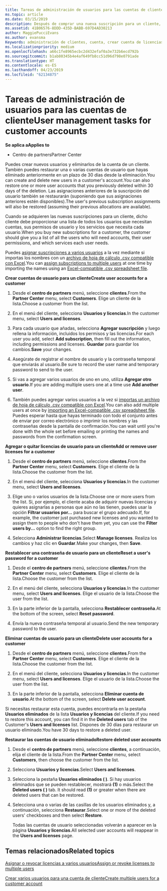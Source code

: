 ```yaml
---
title: Tareas de administración de usuarios para las cuentas de cliente | Centro de partners
ms.topic: article
ms.date: 03/15/2019
description: Después de comprar una nueva suscripción para un cliente, puedes asignar licencias a usuarios específicos.
ms.assetid: 41B06576-8DDD-435D-BABB-697D4AD30213
author: MaggiePucciEvans
ms.author: evansma
Keywords: administración de clientes, cuenta, crear cuenta de licencias, asignar licencias, administración de usuarios, contraseñas, restablecimiento de contraseña, cambiar contraseña
ms.localizationpriority: medium
ms.openlocfilehash: a66c1fe8965ecbc2d432efaf0a3e732b6ecd792b
ms.sourcegitcommit: b1ab80345b4e4af649fb8cc51d96d798e0791ade
ms.translationtype: HT
ms.contentlocale: es-ES
ms.lasthandoff: 04/23/2019
ms.locfileid: "62134875"
---
```

# <a name="user-management-tasks-for-customer-accounts"></a><span data-ttu-id="de739-104">Tareas de administración de usuarios para las cuentas de cliente</span><span class="sxs-lookup"><span data-stu-id="de739-104">User management tasks for customer accounts</span></span>

<span data-ttu-id="de739-105">**Se aplica a**</span><span class="sxs-lookup"><span data-stu-id="de739-105">**Applies to**</span></span>

-  <span data-ttu-id="de739-106">Centro de partners</span><span class="sxs-lookup"><span data-stu-id="de739-106">Partner Center</span></span>



<span data-ttu-id="de739-107">Puedes crear nuevos usuarios y eliminarlos de la cuenta de un cliente. También puedes restaurar una o varias cuentas de usuario que hayas eliminado anteriormente en un plazo de 30 días desde la eliminación.</span><span class="sxs-lookup"><span data-stu-id="de739-107">You can create and delete new users in a customer's account.You can also restore one or more user accounts that you previously deleted within 30 days of the deletion.</span></span> <span data-ttu-id="de739-108">Las asignaciones anteriores de la suscripción del usuario también se restaurarán (suponiendo que sus asignaciones anteriores estén disponibles).</span><span class="sxs-lookup"><span data-stu-id="de739-108">The user's previous subscription assignments will also be restored (assuming their previous allocations are available).</span></span>

<span data-ttu-id="de739-109">Cuando se adquieren las nuevas suscripciones para un cliente, dicho cliente debe proporcionar una lista de todos los usuarios que necesitan cuentas, sus permisos de usuario y los servicios que necesita cada usuario.</span><span class="sxs-lookup"><span data-stu-id="de739-109">When you buy new subscriptions for a customer,  the customer should give you a list of all the users who will need accounts, their user permissions, and which services each user needs.</span></span>  

<span data-ttu-id="de739-110">Puedes [asignar suscripciones a varios usuarios](bulk-license-provisioning-for-multiple-users.md) a la vez mediante si importas los nombres con un [archivo de hoja de cálculo .csv compatible con Excel](adding-multiple-users-to-a-customer-account.md).</span><span class="sxs-lookup"><span data-stu-id="de739-110">You can [assign subscriptions to multiple users](bulk-license-provisioning-for-multiple-users.md) at one time by importing the names using an [Excel-compatible .csv spreadsheet file](adding-multiple-users-to-a-customer-account.md).</span></span>

<a href="" id="createuseraccounts"></a>
<span data-ttu-id="de739-111">**Crear cuentas de usuario para un cliente**</span><span class="sxs-lookup"><span data-stu-id="de739-111">**Create user accounts for a customer**</span></span>

1.  <span data-ttu-id="de739-112">Desde el **centro de partners** menú, seleccione **clientes**.</span><span class="sxs-lookup"><span data-stu-id="de739-112">From the **Partner Center** menu, select **Customers**.</span></span> <span data-ttu-id="de739-113">Elige un cliente de la lista.</span><span class="sxs-lookup"><span data-stu-id="de739-113">Choose a customer from the list.</span></span>

2.  <span data-ttu-id="de739-114">En el menú del cliente, selecciona **Usuarios y licencias**.</span><span class="sxs-lookup"><span data-stu-id="de739-114">In the customer menu, select **Users and licenses**.</span></span>

3.  <span data-ttu-id="de739-115">Para cada usuario que añadas, selecciona **Agregar suscripción** y luego rellena la información, incluidos los permisos y las licencias.</span><span class="sxs-lookup"><span data-stu-id="de739-115">For each user you add, select **Add subscription**, then fill out the information, including permissions and licenses.</span></span> <span data-ttu-id="de739-116">**Guardar** para guardar los cambios.</span><span class="sxs-lookup"><span data-stu-id="de739-116">**Save** your changes.</span></span>

4.  <span data-ttu-id="de739-117">Asegúrate de registrar el nombre de usuario y la contraseña temporal que enviarás al usuario.</span><span class="sxs-lookup"><span data-stu-id="de739-117">Be sure to record the user name and temporary password to send to the user.</span></span> 

5.  <span data-ttu-id="de739-118">Si vas a agregar varios usuarios de uno en uno, utiliza **Agregar otro usuario**.</span><span class="sxs-lookup"><span data-stu-id="de739-118">If you are adding multiple users one at a time use **Add another user**.</span></span> 

6. <span data-ttu-id="de739-119">También puedes agregar varios usuarios a la vez si [importas un archivo de hoja de cálculo .csv compatible con Excel](adding-multiple-users-to-a-customer-account.md).</span><span class="sxs-lookup"><span data-stu-id="de739-119">You can also add multiple users at once by [importing an Excel-compatible .csv spreadsheet file](adding-multiple-users-to-a-customer-account.md).</span></span> <span data-ttu-id="de739-120">Puedes esperar hasta que hayas terminado con todo el conjunto antes de enviar por correo electrónico o imprimir los nombres y las contraseñas desde la pantalla de confirmación.</span><span class="sxs-lookup"><span data-stu-id="de739-120">You can wait until you're done with the whole set before emailing or printing the names and passwords from the confirmation screen.</span></span>

<a href="" id="userlicensing"></a>
<span data-ttu-id="de739-121">**Agregar o quitar licencias de usuario para un cliente**</span><span class="sxs-lookup"><span data-stu-id="de739-121">**Add or remove user licenses for a customer**</span></span>

1.  <span data-ttu-id="de739-122">Desde el **centro de partners** menú, seleccione **clientes**.</span><span class="sxs-lookup"><span data-stu-id="de739-122">From the **Partner Center** menu, select **Customers**.</span></span> <span data-ttu-id="de739-123">Elige el cliente de la lista.</span><span class="sxs-lookup"><span data-stu-id="de739-123">Choose the customer from the list.</span></span>

2.  <span data-ttu-id="de739-124">En el menú del cliente, selecciona **Usuarios y licencias**.</span><span class="sxs-lookup"><span data-stu-id="de739-124">In the customer menu, select **Users and licenses**.</span></span>

3.  <span data-ttu-id="de739-125">Elige uno o varios usuarios de la lista.</span><span class="sxs-lookup"><span data-stu-id="de739-125">Choose one or more users from the list.</span></span> <span data-ttu-id="de739-126">Si, por ejemplo, el cliente acaba de adquirir nuevas licencias y quieres asignarlas a personas que aún no las tienen, puedes usar la opción **Filtrar usuarios por...** para buscar el grupo adecuado.</span><span class="sxs-lookup"><span data-stu-id="de739-126">If, for example, the customer just purchased new licenses and you wanted to assign them to people who don't have them yet, you can use the **Filter users by...** option to find the right group.</span></span>

4.  <span data-ttu-id="de739-127">Selecciona **Administrar licencias**.</span><span class="sxs-lookup"><span data-stu-id="de739-127">Select **Manage licenses**.</span></span> <span data-ttu-id="de739-128">Realiza los cambios y haz clic en **Guardar**.</span><span class="sxs-lookup"><span data-stu-id="de739-128">Make your changes, then **Save**.</span></span>

<a href="" id="resetpassword"></a>
<span data-ttu-id="de739-129">**Restablecer una contraseña de usuario para un cliente**</span><span class="sxs-lookup"><span data-stu-id="de739-129">**Reset a user's password for a customer**</span></span>

1.  <span data-ttu-id="de739-130">Desde el **centro de partners** menú, seleccione **clientes**.</span><span class="sxs-lookup"><span data-stu-id="de739-130">From the **Partner Center** menu, select **Customers**.</span></span> <span data-ttu-id="de739-131">Elige el cliente de la lista.</span><span class="sxs-lookup"><span data-stu-id="de739-131">Choose the customer from the list.</span></span>

2.  <span data-ttu-id="de739-132">En el menú del cliente, selecciona **Usuarios y licencias**.</span><span class="sxs-lookup"><span data-stu-id="de739-132">In the customer menu, select **Users and licenses**.</span></span> <span data-ttu-id="de739-133">Elige el usuario de la lista.</span><span class="sxs-lookup"><span data-stu-id="de739-133">Choose the user from the list.</span></span>

3.  <span data-ttu-id="de739-134">En la parte inferior de la pantalla, selecciona **Restablecer contraseña**.</span><span class="sxs-lookup"><span data-stu-id="de739-134">At the bottom of the screen, select **Reset password**.</span></span> 

4.  <span data-ttu-id="de739-135">Envía la nueva contraseña temporal al usuario.</span><span class="sxs-lookup"><span data-stu-id="de739-135">Send the new temporary password to the user.</span></span>

<a href="" id="deleteuseraccounts"></a>
<span data-ttu-id="de739-136">**Eliminar cuentas de usuario para un cliente**</span><span class="sxs-lookup"><span data-stu-id="de739-136">**Delete user accounts for a customer**</span></span>

1.  <span data-ttu-id="de739-137">Desde el **centro de partners** menú, seleccione **clientes**.</span><span class="sxs-lookup"><span data-stu-id="de739-137">From the **Partner Center** menu, select **Customers**.</span></span> <span data-ttu-id="de739-138">Elige el cliente de la lista.</span><span class="sxs-lookup"><span data-stu-id="de739-138">Choose the customer from the list.</span></span>

2.  <span data-ttu-id="de739-139">En el menú del cliente, selecciona **Usuarios y licencias**.</span><span class="sxs-lookup"><span data-stu-id="de739-139">In the customer menu, select **Users and licenses**.</span></span> <span data-ttu-id="de739-140">Elige el usuario de la lista.</span><span class="sxs-lookup"><span data-stu-id="de739-140">Choose the user from the list.</span></span>

3.  <span data-ttu-id="de739-141">En la parte inferior de la pantalla, selecciona **Eliminar cuenta de usuario**.</span><span class="sxs-lookup"><span data-stu-id="de739-141">At the bottom of the screen, select **Delete user account**.</span></span>

<span data-ttu-id="de739-142">Si necesitas restaurar esta cuenta, puedes encontrarla en la pestaña **Usuarios eliminados** de la lista **Usuarios y licencias** del cliente.</span><span class="sxs-lookup"><span data-stu-id="de739-142">If you need to restore this account, you can find it in the **Deleted users** tab of the Customer's **Users and licenses** list.</span></span> <span data-ttu-id="de739-143">Dispones de 30 días para restaurar un usuario eliminado.</span><span class="sxs-lookup"><span data-stu-id="de739-143">You have 30 days to restore a deleted user.</span></span>

<a href="" id="restoreuseraccounts"></a>
<span data-ttu-id="de739-144">**Restaurar las cuentas de usuario eliminado**</span><span class="sxs-lookup"><span data-stu-id="de739-144">**Restore deleted user accounts**</span></span>

1.  <span data-ttu-id="de739-145">Desde el **centro de partners** menú, seleccione **clientes**, a continuación, elija el cliente de la lista.</span><span class="sxs-lookup"><span data-stu-id="de739-145">From the **Partner Center** menu, select **Customers**, then choose the customer from the list.</span></span>

2.  <span data-ttu-id="de739-146">Selecciona **Usuarios y licencias**.</span><span class="sxs-lookup"><span data-stu-id="de739-146">Select **Users and licenses**.</span></span>

3.  <span data-ttu-id="de739-147">Selecciona la pestaña **Usuarios eliminados ( )**. Si hay usuarios eliminados que se pueden restablecer, mostrará **(1)** o más.</span><span class="sxs-lookup"><span data-stu-id="de739-147">Select the **Deleted users ( )** tab. It should read **(1)** or greater when there are deleted users that can be restored.</span></span>

4.  <span data-ttu-id="de739-148">Selecciona una o varias de las casillas de los usuarios eliminados y, a continuación, selecciona **Restaurar**.</span><span class="sxs-lookup"><span data-stu-id="de739-148">Select one or more of the deleted users' checkboxes and then select **Restore**.</span></span>

    <span data-ttu-id="de739-149">Todas las cuentas de usuario seleccionadas volverán a aparecer en la página **Usuarios y licencias**.</span><span class="sxs-lookup"><span data-stu-id="de739-149">All selected user accounts will reappear in the **Users and licenses** page.</span></span>

## <a name="related-topics"></a><span data-ttu-id="de739-150">Temas relacionados</span><span class="sxs-lookup"><span data-stu-id="de739-150">Related topics</span></span>


[<span data-ttu-id="de739-151">Asignar o revocar licencias a varios usuarios</span><span class="sxs-lookup"><span data-stu-id="de739-151">Assign or revoke licenses to multiple users</span></span>](bulk-license-provisioning-for-multiple-users.md)

[<span data-ttu-id="de739-152">Crear varios usuarios para una cuenta de cliente</span><span class="sxs-lookup"><span data-stu-id="de739-152">Create multiple users for a customer account</span></span>](adding-multiple-users-to-a-customer-account.md)

 

 



